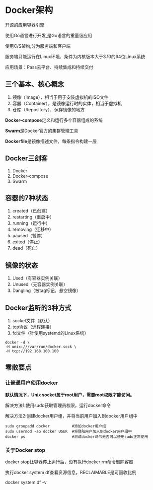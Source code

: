 # Docker架构

开源的应用容器引擎

使用Go语言进行开发,是Go语言的重量级应用

使用C/S架构,分为服务端和客户端

服务端只能运行在Linux环境，条件为内核版本大于3.10的64位Linux系统

应用场景：Pass云平台、持续集成和持续交付


## 三个基本、核心概念

1. 镜像（image），相当于用于安装虚拟机的ISO文件
2. 容器（Container），是镜像运行时的实体，相当于虚拟机
3. 仓库（Repository），保存镜像的地方


**Docker-compose**定义和运行多个容器组成的系统

**Swarm**是Docker官方的集群管理工具

**Dockerfile**是镜像描述文件，每条指令构建一层


## Docker三剑客

1. Docker
2. Docker-compose
3. Swarm


## 容器的7种状态

1. created（已创建）
2. restarting（重启中）
3. running（运行中）
4. removing（迁移中）
5. paused（暂停）
6. exited（停止）
7. dead（死亡）


## 镜像的状态

1. Used（有容器实例关联）
2. Unused（无容器实例关联）
3. Dangling（被tag标记，悬空镜像）


## Docker监听的3种方式

1. socket文件（默认）
2. tcp协议（远程连接）
3. fd文件（针使用systemd的Linux系统）

```
docker -d \
-H unix:///var/run/docker.sock \
-H tcp://192.168.100.100 
```


## 零散要点

### 让普通用户使用docker

**默认情况下，Unix socket属于root用户，需要root权限才能访问。**

解决方法1:使用sudo获取管理员权限，运行docker命令

解决方法2:创建docker用户组，并将当前用户加入到docker用户组中

```
sudo groupadd docker          #添加docker用户组
sudo usermod -aG docker USER  #将登陆用户加入到docker用户组中
docker ps                     #测试docker命令是否可以使用sudo正常使用

```

### 关于Docker stop

docker stop让容器停止运行后，没有执行docker rm命令删除容器

执行docker system df查看资源信息，RECLAIMABLE是可回收比例

docker system df -v





